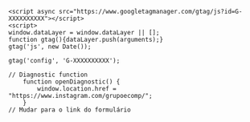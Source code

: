 <!-- Google tag (gtag.js) -->
    <script async src="https://www.googletagmanager.com/gtag/js?id=G-XXXXXXXXXX"></script>
    <script>
    window.dataLayer = window.dataLayer || [];
    function gtag(){dataLayer.push(arguments);}
    gtag('js', new Date());

    gtag('config', 'G-XXXXXXXXXX');

    // Diagnostic function
        function openDiagnostic() {
            window.location.href = "https://www.instagram.com/grupoecomp/"; 
        }
    // Mudar para o link do formulário
